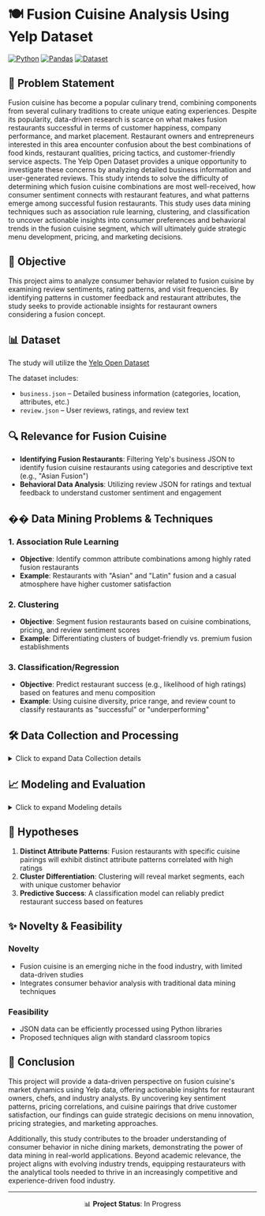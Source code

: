 # 🍽️ Fusion Cuisine Analysis Using Yelp Dataset

[![Python](https://img.shields.io/badge/Python-3.7%2B-blue)](https://www.python.org/)
[![Pandas](https://img.shields.io/badge/Pandas-Latest-brightgreen)](https://pandas.pydata.org/)
[![Dataset](https://img.shields.io/badge/Yelp-Open%20Dataset-red)](https://business.yelp.com/data/resources/open-dataset/)

## 🌟 Problem Statement

Fusion cuisine has become a popular culinary trend, combining components from several culinary traditions to create unique eating experiences.  Despite its popularity, data-driven research is scarce on what makes fusion restaurants successful in terms of customer happiness, company performance, and market placement.  Restaurant owners and entrepreneurs interested in this area encounter confusion about the best combinations of food kinds, restaurant qualities, pricing tactics, and customer-friendly service aspects.  The Yelp Open Dataset provides a unique opportunity to investigate these concerns by analyzing detailed business information and user-generated reviews.  This study intends to solve the difficulty of determining which fusion cuisine combinations are most well-received, how consumer sentiment connects with restaurant features, and what patterns emerge among successful fusion restaurants.  This study uses data mining techniques such as association rule learning, clustering, and classification to uncover actionable insights into consumer preferences and behavioral trends in the fusion cuisine segment, which will ultimately guide strategic menu development, pricing, and marketing decisions.

## 🎯 Objective

This project aims to analyze consumer behavior related to fusion cuisine by examining review sentiments, rating patterns, and visit frequencies. By identifying patterns in customer feedback and restaurant attributes, the study seeks to provide actionable insights for restaurant owners considering a fusion concept.

## 📊 Dataset

The study will utilize the [Yelp Open Dataset](https://business.yelp.com/data/resources/open-dataset/)

The dataset includes:
- `business.json` – Detailed business information (categories, location, attributes, etc.)
- `review.json` – User reviews, ratings, and review text

## 🔍 Relevance for Fusion Cuisine

- **Identifying Fusion Restaurants**: Filtering Yelp's business JSON to identify fusion cuisine restaurants using categories and descriptive text (e.g., "Asian Fusion")
- **Behavioral Data Analysis**: Utilizing review JSON for ratings and textual feedback to understand customer sentiment and engagement

## �� Data Mining Problems & Techniques

### 1. Association Rule Learning
- **Objective**: Identify common attribute combinations among highly rated fusion restaurants
- **Example**: Restaurants with "Asian" and "Latin" fusion and a casual atmosphere have higher customer satisfaction

### 2. Clustering
- **Objective**: Segment fusion restaurants based on cuisine combinations, pricing, and review sentiment scores
- **Example**: Differentiating clusters of budget-friendly vs. premium fusion establishments

### 3. Classification/Regression
- **Objective**: Predict restaurant success (e.g., likelihood of high ratings) based on features and menu composition
- **Example**: Using cuisine diversity, price range, and review count to classify restaurants as "successful" or "underperforming"

## 🛠️ Data Collection and Processing

<details>
<summary>Click to expand Data Collection details</summary>

### Data Collection
- Download the Yelp Open Dataset (JSON format)

### JSON Parsing & Preprocessing
- Use Python's json and pandas libraries for data parsing
- Convert JSON files into structured DataFrames
- Handle missing/inconsistent values in key fields like categories and price ranges

### Data Integration & Feature Engineering
- Merge business and review datasets using business_id
- Filtering Fusion Restaurants: Use keywords to create binary flags for fusion classification
- Review Metrics Aggregation: Compute average ratings, review count, and sentiment scores using lexicon-based approaches
- Data Transformation: Encode categorical variables and normalize numerical features
</details>

## 📈 Modeling and Evaluation

<details>
<summary>Click to expand Modeling details</summary>

### Association Rule Mining
- Apply Apriori algorithm to identify frequent attribute combinations

### Clustering
- Use k-means or hierarchical clustering to segment fusion restaurants

### Classification/Regression
- Develop predictive models (e.g., decision trees, logistic regression)

### Evaluation Metrics
- Classification: Accuracy, precision, recall
- Clustering: Silhouette score
- Regression: Mean squared error (MSE)
</details>

## 🔬 Hypotheses

1. **Distinct Attribute Patterns**: Fusion restaurants with specific cuisine pairings will exhibit distinct attribute patterns correlated with high ratings
2. **Cluster Differentiation**: Clustering will reveal market segments, each with unique customer behavior
3. **Predictive Success**: A classification model can reliably predict restaurant success based on features

## ✨ Novelty & Feasibility

### Novelty
- Fusion cuisine is an emerging niche in the food industry, with limited data-driven studies
- Integrates consumer behavior analysis with traditional data mining techniques

### Feasibility
- JSON data can be efficiently processed using Python libraries
- Proposed techniques align with standard classroom topics

## 🎯 Conclusion

This project will provide a data-driven perspective on fusion cuisine's market dynamics using Yelp data, offering actionable insights for restaurant owners, chefs, and industry analysts. By uncovering key sentiment patterns, pricing correlations, and cuisine pairings that drive customer satisfaction, our findings can guide strategic decisions on menu innovation, pricing strategies, and marketing approaches.

Additionally, this study contributes to the broader understanding of consumer behavior in niche dining markets, demonstrating the power of data mining in real-world applications. Beyond academic relevance, the project aligns with evolving industry trends, equipping restaurateurs with the analytical tools needed to thrive in an increasingly competitive and experience-driven food industry.

---
<div align="center">

📊 **Project Status**: In Progress

</div>
